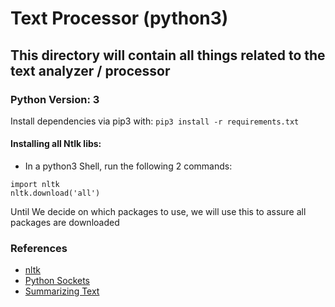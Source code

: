 # Text Processor (python3)

## This directory will contain all things related to the text analyzer / processor
### Python Version: 3
Install dependencies via pip3 with: `pip3 install -r requirements.txt`

#### Installing all Ntlk libs:
* In a python3 Shell, run the following 2 commands: 
```
import nltk
nltk.download('all')
```
Until We decide on which packages to use, we will use this to assure all packages are downloaded

### References
* [nltk](https://www.datacamp.com/community/tutorials/text-analytics-beginners-nltk)
* [Python Sockets](https://realpython.com/python-sockets/)
* [Summarizing Text](https://stackabuse.com/text-summarization-with-nltk-in-python/)